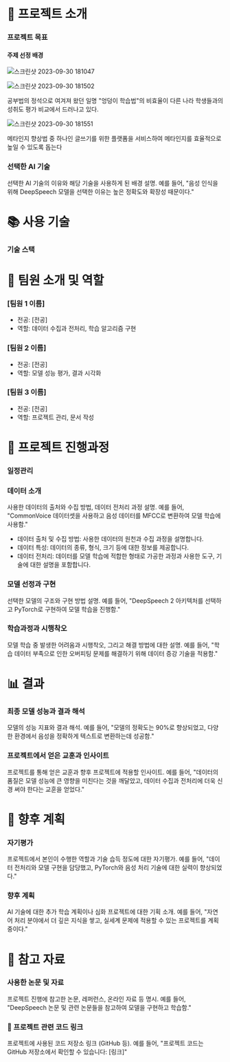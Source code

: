# 📢 프로젝트 소개
### 프로젝트 목표
#### 주제 선정 배경
![스크린샷 2023-09-30 181047](https://github.com/Blessian/MetaTraining_AI/assets/74029539/22700f76-3e39-4e15-99e3-152d46015ff3)

![스크린샷 2023-09-30 181502](https://github.com/Blessian/MetaTraining_AI/assets/74029539/27090ed3-66e1-4a2c-87a3-bf91ed9e3b3a)

공부법의 정석으로 여겨져 왔던 일명 "엉덩이 학습법"의 비효율이 다른 나라 학생들과의 성취도 평가 비교에서 드러나고 있다.

![스크린샷 2023-09-30 181551](https://github.com/Blessian/MetaTraining_AI/assets/74029539/5aedba1d-0c58-4662-8f12-bd19fbb5a06a)

메타인지 향상법 중 하나인 글쓰기를 위한 플랫폼을 서비스하여 메타인지를 효율적으로 높일 수 있도록 돕는다

### 선택한 AI 기술
선택한 AI 기술의 이유와 해당 기술을 사용하게 된 배경 설명. 예를 들어, "음성 인식을 위해 DeepSpeech 모델을 선택한 이유는 높은 정확도와 확장성 때문이다."

# 📚 사용 기술
### 기술 스택

# 👥 팀원 소개 및 역할
### [팀원 1 이름]
- 전공: [전공]
- 역할: 데이터 수집과 전처리, 학습 알고리즘 구현
### [팀원 2 이름]
- 전공: [전공]
- 역할: 모델 성능 평가, 결과 시각화
### [팀원 3 이름]
- 전공: [전공]
- 역할: 프로젝트 관리, 문서 작성

# 📅 프로젝트 진행과정
### 일정관리
### 데이터 소개
사용한 데이터의 출처와 수집 방법, 데이터 전처리 과정 설명. 예를 들어, "CommonVoice 데이터셋을 사용하고 음성 데이터를 MFCC로 변환하여 모델 학습에 사용함."
- 데이터 출처 및 수집 방법: 사용한 데이터의 원천과 수집 과정을 설명합니다.
- 데이터 특성: 데이터의 종류, 형식, 크기 등에 대한 정보를 제공합니다.
- 데이터 전처리: 데이터를 모델 학습에 적합한 형태로 가공한 과정과 사용한 도구, 기술에 대한 설명을 포함합니다.
### 모델 선정과 구현
선택한 모델의 구조와 구현 방법 설명. 예를 들어, "DeepSpeech 2 아키텍처를 선택하고 PyTorch로 구현하여 모델 학습을 진행함."
### 학습과정과 시행착오
모델 학습 중 발생한 어려움과 시행착오, 그리고 해결 방법에 대한 설명. 예를 들어, "학습 데이터 부족으로 인한 오버피팅 문제를 해결하기 위해 데이터 증강 기술을 적용함."

# 📊  결과
### 최종 모델 성능과 결과 해석
모델의 성능 지표와 결과 해석. 예를 들어, "모델의 정확도는 90%로 향상되었고, 다양한 환경에서 음성을 정확하게 텍스트로 변환하는데 성공함."
### 프로젝트에서 얻은 교훈과 인사이트
프로젝트를 통해 얻은 교훈과 향후 프로젝트에 적용할 인사이트. 예를 들어, "데이터의 품질은 모델 성능에 큰 영향을 미친다는 것을 깨달았고, 데이터 수집과 전처리에 더욱 신경 써야 한다는 교훈을 얻었다."

# 📝 향후 계획
### 자기평가
프로젝트에서 본인이 수행한 역할과 기술 습득 정도에 대한 자기평가. 예를 들어, "데이터 전처리와 모델 구현을 담당했고, PyTorch와 음성 처리 기술에 대한 실력이 향상되었다."
### 향후 계획
AI 기술에 대한 추가 학습 계획이나 심화 프로젝트에 대한 기획 소개. 예를 들어, "자연어 처리 분야에서 더 깊은 지식을 쌓고, 실세계 문제에 적용할 수 있는 프로젝트를 계획 중이다."

# 🔗 참고 자료
### 사용한 논문 및 자료
프로젝트 진행에 참고한 논문, 레퍼런스, 온라인 자료 등 명시. 예를 들어, "DeepSpeech 논문 및 관련 논문들을 참고하여 모델을 구현하고 학습함."
### 🔗 프로젝트 관련 코드 링크
프로젝트에 사용된 코드 저장소 링크 (GitHub 등). 예를 들어, "프로젝트 코드는 GitHub 저장소에서 확인할 수 있습니다: [링크]"
